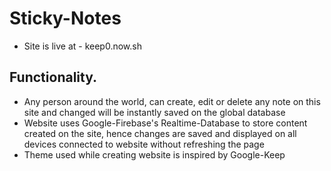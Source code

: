 # Sticky-Notes

- Site is live at - keep0.now.sh

## Functionality.
- Any person around the world, can create, edit or delete any note on this site and changed will be instantly saved on the global database
- Website uses Google-Firebase's Realtime-Database to store content created on the site, hence changes are saved and displayed on all devices connected to website without refreshing the page
- Theme used while creating website is inspired by Google-Keep